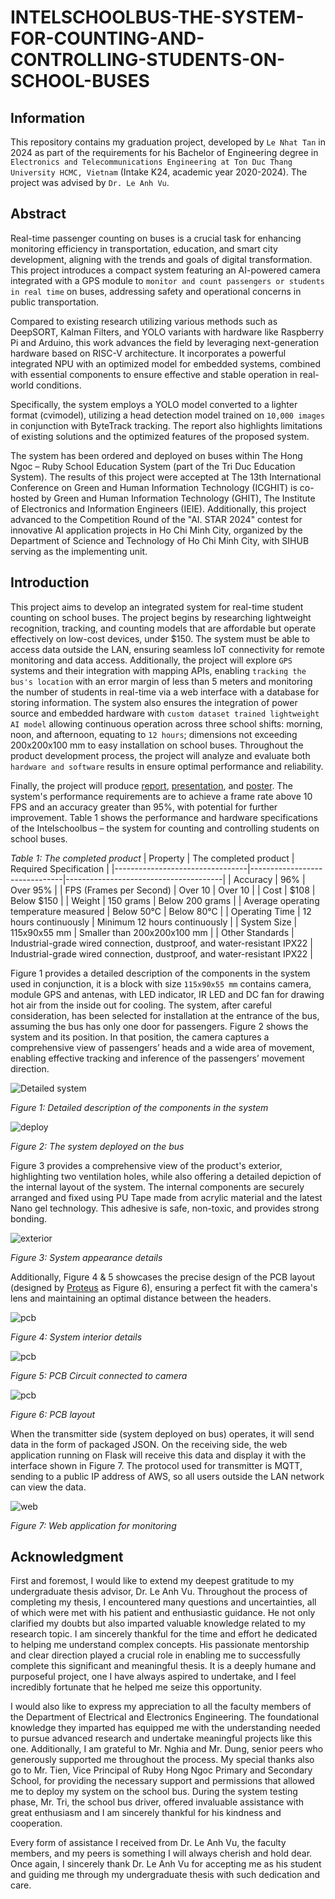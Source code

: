 # INTELSCHOOLBUS-THE-SYSTEM-FOR-COUNTING-AND-CONTROLLING-STUDENTS-ON-SCHOOL-BUSES

## Information
This repository contains my graduation project, developed by `Le Nhat Tan` in 2024 as part of the requirements for his Bachelor of Engineering degree in `Electronics and Telecommunications Engineering at Ton Duc Thang University HCMC, Vietnam` (Intake K24, academic year 2020-2024). The project was advised by `Dr. Le Anh Vu`. 

## Abstract
Real-time passenger counting on buses is a crucial task for enhancing monitoring efficiency in transportation, education, and smart city development, aligning with the trends and goals of digital transformation. This project introduces a compact system featuring an AI-powered camera integrated with a GPS module to `monitor and count passengers or students in real time` on buses, addressing safety and operational concerns in public transportation.

Compared to existing research utilizing various methods such as DeepSORT, Kalman Filters, and YOLO variants with hardware like Raspberry Pi and Arduino, this work advances the field by leveraging next-generation hardware based on RISC-V architecture. It incorporates a powerful integrated NPU with an optimized model for embedded systems, combined with essential components to ensure effective and stable operation in real-world conditions.

Specifically, the system employs a YOLO model converted to a lighter format (cvimodel), utilizing a head detection model trained on `10,000 images` in conjunction with ByteTrack tracking. The report also highlights limitations of existing solutions and the optimized features of the proposed system.

The system has been ordered and deployed on buses within The Hong Ngoc – Ruby School Education System (part of the Tri Duc Education System). The results of this project were accepted at The 13th International Conference on Green and Human Information Technology (ICGHIT) is co-hosted by Green and Human Information Technology (GHIT), The Institute of Electronics and Information Engineers (IEIE). Additionally, this project advanced to the Competition Round of the "AI. STAR 2024" contest for innovative AI application projects in Ho Chi Minh City, organized by the Department of Science and Technology of Ho Chi Minh City, with SIHUB serving as the implementing unit.

## Introduction
This project aims to develop an integrated system for real-time student counting on school buses. The project begins by researching lightweight recognition, tracking, and counting models that are affordable  but operate effectively on low-cost devices, under $150. The system must be able to access data outside the LAN, ensuring seamless IoT connectivity for remote monitoring and data access. Additionally, the project will explore `GPS` systems and their integration with mapping APIs, enabling `tracking the bus's location` with an error margin of less than 5 meters and monitoring the number of students in real-time via a web interface with a database for storing information. The system also ensures the integration of power source and embedded hardware with `custom dataset trained lightweight AI model` allowing continuous operation across three school shifts: morning, noon, and afternoon, equating to `12 hours`; dimensions not exceeding 200x200x100 mm to easy installation on school buses. Throughout the product development process, the project will analyze and evaluate both `hardware and software` results in ensure optimal performance and reliability. 

Finally, the project will produce [report](https://github.com/nhattan86/INTELSCHOOLBUS-THE-SYSTEM-FOR-COUNTING-AND-CONTROLLING-STUDENTS-ON-SCHOOL-BUSES/blob/main/42001078_LeNhatTan.pdf), [presentation](https://github.com/nhattan86/INTELSCHOOLBUS-THE-SYSTEM-FOR-COUNTING-AND-CONTROLLING-STUDENTS-ON-SCHOOL-BUSES/blob/main/42001078_LeNhatTan_slides_DATN.pdf), and [poster](https://github.com/nhattan86/INTELSCHOOLBUS-THE-SYSTEM-FOR-COUNTING-AND-CONTROLLING-STUDENTS-ON-SCHOOL-BUSES/blob/main/42001078_L%C3%AA%20Nh%E1%BA%ADt%20T%C3%A2n_poster.png). The system's performance requirements are to achieve a frame rate above 10 FPS and an accuracy greater than 95%, with potential for further improvement. Table 1 shows the performance and hardware specifications of the Intelschoolbus – the system for counting and controlling students on school buses. 

*Table 1: The completed product*
| Property                        | The completed product          | Required Specification                |
|---------------------------------|-------------------------------|---------------------------------------|
| Accuracy                        | 96%                           | Over 95%                               |
| FPS (Frames per Second)         | Over 10                       | Over 10                               |
| Cost                            | $108                          | Below $150                             |
| Weight                          | 150 grams                     | Below 200 grams                        |
| Average operating temperature measured | Below 50°C                    | Below 80°C                             |
| Operating Time                  | 12 hours continuously         | Minimum 12 hours continuously          |
| System Size                     | 115x90x55 mm                 | Smaller than 200x200x100 mm            |
| Other Standards                 | Industrial-grade wired connection, dustproof, and water-resistant IPX22 | Industrial-grade wired connection, dustproof, and water-resistant IPX22 |

Figure 1 provides a detailed description of the components in the system used in conjunction, it is a block with size `115x90x55 mm` contains camera, module GPS and antenas, with LED indicator, IR LED and DC fan for drawing hot air from the inside out for cooling. The system, after careful consideration, has been selected for installation at the entrance of the bus, assuming the bus has only one door for passengers. Figure 2 shows the system and its position. In that position, the camera captures a comprehensive view of passengers’ heads and a wide area of movement, enabling effective tracking and inference of the passengers’ movement direction.

![Detailed system](images/system.jpg)

*Figure 1: Detailed description of the components in the system*

![deploy](images/deploy.png)

*Figure 2: The system deployed on the bus*

Figure 3 provides a comprehensive view of the product's exterior, highlighting two ventilation holes, while also offering a detailed depiction of the internal layout of the system. The internal components are securely arranged and fixed using PU Tape made from acrylic material and the latest Nano gel technology. This adhesive is safe, non-toxic, and provides strong bonding. 

![exterior](images/comprehensive.png)

*Figure 3: System appearance details*

Additionally, Figure 4 & 5 showcases the precise design of the PCB layout (designed by [Proteus](https://github.com/nhattan86/INTELSCHOOLBUS-THE-SYSTEM-FOR-COUNTING-AND-CONTROLLING-STUDENTS-ON-SCHOOL-BUSES/blob/main/42001078_LeNhatTan_PCB.pdsprj) as Figure 6), ensuring a perfect fit with the camera's lens and maintaining an optimal distance between the headers.

![pcb](images/PCB1.png)

*Figure 4: System interior details*

![pcb](images/PCB2.png)

*Figure 5: PCB Circuit connected to camera*

![pcb](images/PCB3.png)

*Figure 6: PCB layout*

When the transmitter side (system deployed on bus) operates, it will send data in the form of packaged JSON. On the receiving side, the web application running on Flask will receive this data and display it with the interface shown in Figure 7. The protocol used for transmitter is MQTT, sending to a public IP address of AWS, so all users outside the LAN network can view the data.

![web](images/web_new.png)

*Figure 7: Web application for monitoring*

## Acknowledgment
First and foremost, I would like to extend my deepest gratitude to my undergraduate thesis advisor, Dr. Le Anh Vu. Throughout the process of completing my thesis, I encountered many questions and uncertainties, all of which were met with his patient and enthusiastic guidance. He not only clarified my doubts but also imparted valuable knowledge related to my research topic. I am sincerely thankful for the time and effort he dedicated to helping me understand complex concepts. His passionate mentorship and clear direction played a crucial role in enabling me to successfully complete this significant and meaningful thesis. It is a deeply humane and purposeful project, one I have always aspired to undertake, and I feel incredibly fortunate that he helped me seize this opportunity.  

I would also like to express my appreciation to all the faculty members of the Department of Electrical and Electronics Engineering. The foundational knowledge they imparted has equipped me with the understanding needed to pursue advanced research and undertake meaningful projects like this one.  Additionally, I am grateful to Mr. Nghia and Mr. Dung, senior peers who generously supported me throughout the process. My special thanks also go to Mr. Tien, Vice Principal of Ruby Hong Ngoc Primary and Secondary School, for providing the necessary support and permissions that allowed me to deploy my system on the school bus. During the system testing phase, Mr. Tri, the school bus driver, offered invaluable assistance with great enthusiasm and I am sincerely thankful for his kindness and cooperation.

Every form of assistance I received from Dr. Le Anh Vu, the faculty members, and my peers is something I will always cherish and hold dear. Once again, I sincerely thank Dr. Le Anh Vu for accepting me as his student and guiding me through my undergraduate thesis with such dedication and care.

